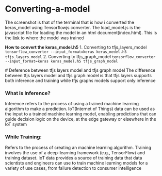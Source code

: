 # Converting-a-model
The screenshot is that of the terminal that is how i converted the keras_model using Tensorflowjs converter.
The load_model.js is the javascript file for loading the model in an html document(index.html). This is the 
[link](https://github.com/Mbah-Javis/Fashion-mnist-with-Keras/blob/master/Fashion%20Mnist%20with%20keras%20.ipynb) to where the model was trained
<p>
<strong>How to convert the keras_model.h5</strong>
1. Converting to tfjs_layers_model
<code>tensorflow_converter --input_format=keras keras_medel.h5 tfjs_layers_model</code>
2. Converting to tfjs_graph_model
<code>tensorflow_converter --input_format=keras keras_medel.h5 tfjs_graph_model</code>
</p>
# Deference between tfjs layers model and tfjs graph model
The difference between tfjs layers model and tfjs graph model is that tfjs layers supports both inference and training while tfjs graphs models support only inference

<h3>What is <strong>Inference</strong>?</h3>
<p>Inference refers to the process of using a trained machine learning algorithm to make a prediction. IoT(Internet of Things) data can be used as the input to a trained machine learning  model, enabling predictions that can guide decision logic on the device, at the edge gateway or elsewhere in the IoT system</p>

<h3>While <strong>Training</strong>:</h3>
<p>Refers to the process of creating an machine learning algorithm. Training involves the use of a deep-learning framework (e.g., TensorFlow) and training dataset. IoT data provides a source of training data that data scientists and engineers can use to train machine learning models for a variety of use cases, from failure detection to consumer intelligence</p>

